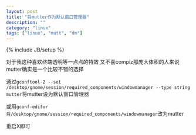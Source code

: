 ```yaml
---
layout: post
title: "将mutter作为默认窗口管理器"
description: ""
category: "linux"
tags: ["linux", "mutt", "dm"]
---
```

{% include JB/setup %}

对于我这种喜欢终端透明等一点点的特效 又不喜compiz那庞大体积的人来说 mutter确实是一个比较不错的选择

通过`gconftool-2 --set /desktop/gnome/session/required_components/windowmanager --type string mutter`将mutter设为默认窗口管理器

或用`gconf-editor将/desktop/gnome/session/required_components/windowmanager`改为mutter

重启X即可
